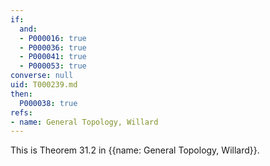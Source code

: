 ```yaml
---
if:
  and:
  - P000016: true
  - P000036: true
  - P000041: true
  - P000053: true
converse: null
uid: T000239.md
then:
  P000038: true
refs:
- name: General Topology, Willard
---
```

This is Theorem 31.2 in {{name: General Topology, Willard}}.
